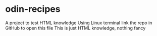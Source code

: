 # odin-recipes
A project to test HTML knowledge
Using Linux terminal link the repo in GitHub to open this file
This is just HTML knowledge, nothing fancy